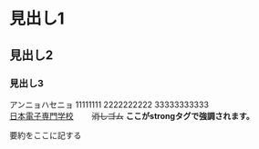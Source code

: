 # 見出し1
## 見出し2
### 見出し3

アンニョハセニョ 
11111111 
2222222222 
33333333333  
[日本電子専門学校](https://www.jec.ac.jp/)　　
~~消しゴム~~
__ここがstrongタグで強調されます。__
<summary>
  要約をここに記する
</summary>
